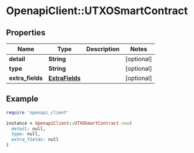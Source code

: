 # OpenapiClient::UTXOSmartContract

## Properties

| Name | Type | Description | Notes |
| ---- | ---- | ----------- | ----- |
| **detail** | **String** |  | [optional] |
| **type** | **String** |  | [optional] |
| **extra_fields** | [**ExtraFields**](ExtraFields.md) |  | [optional] |

## Example

```ruby
require 'openapi_client'

instance = OpenapiClient::UTXOSmartContract.new(
  detail: null,
  type: null,
  extra_fields: null
)
```

